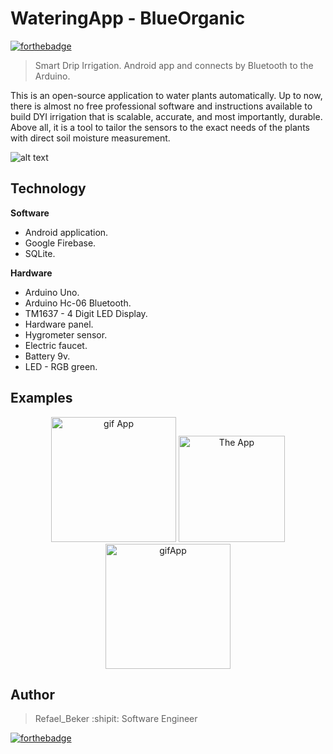 # WateringApp - BlueOrganic
[![forthebadge](https://forthebadge.com/images/badges/built-for-android.svg)](https://forthebadge.com)

> Smart Drip Irrigation. Android app and connects by Bluetooth to the Arduino.

This is an open-source application to water plants automatically. Up to now, there is almost no free professional software and instructions available to build DYI irrigation that is scalable, accurate, and most importantly, durable. Above all, it is a tool to tailor the sensors to the exact needs of the plants  with direct soil moisture measurement.

![alt text](https://github.com/RefaelBeker7/wateringApp_finalProject/blob/master/screenshot/App_Arduino.jpeg)

Technology
---

**Software**
- Android application.
- Google Firebase.
- SQLite.

**Hardware**
- Arduino Uno.
- Arduino Hc-06 Bluetooth.
- TM1637 - 4 Digit LED Display.
- Hardware panel.
- Hygrometer sensor.
- Electric faucet.
- Battery 9v.
- LED - RGB green.

Examples
---

<p align="center">
  <img src="https://github.com/RefaelBeker7/wateringApp_finalProject/blob/master/screenshot/AppUp.gif" 
       width="200" high="50" title="gif App">
    <img src="https://github.com/RefaelBeker7/wateringApp_finalProject/blob/master/screenshot/App1.jpeg" 
       width="170" high="50" title="The App">
  <img src="https://github.com/RefaelBeker7/wateringApp_finalProject/blob/master/screenshot/opentapgif.gif" 
       width="200" high="50" title="gifApp">
</p>

Author
---

> Refael_Beker :shipit: Software Engineer 

[![forthebadge](https://forthebadge.com/images/badges/gluten-free.svg)](https://forthebadge.com)
